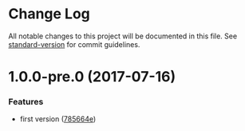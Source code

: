 # Change Log

All notable changes to this project will be documented in this file. See [standard-version](https://github.com/conventional-changelog/standard-version) for commit guidelines.

<a name="1.0.0-pre.0"></a>

# 1.0.0-pre.0 (2017-07-16)

### Features

-   first version ([785664e](https://github.com/remarkjs/remark-embed-images/commit/785664e))
